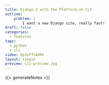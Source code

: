 ```yaml
---
title: Django 2 with the Platform.sh CLI
outline:
    problem: |
        I want a new Django site, really fast!
draft: false
categories:
  - features
tags:
  - python
  - cli
video: N1XvFfCAXRk
layout: single
preview: cli-preview.jpg
---
```


{{< generateNotes >}}
